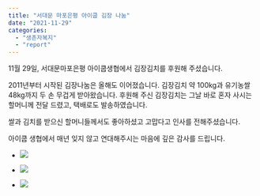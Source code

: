 ```yaml
---
title: "서대문 마포은평 아이쿱 김장 나눔"
date: "2021-11-29"
categories: 
  - "생존자복지"
  - "report"
---
```


11월 29일, 서대문마포은평 아이쿱생협에서 김장김치를 후원해 주셨습니다.

2011년부터 시작된 김장나눔은 올해도 이어졌습니다. 김장김치 약 100kg과 유기농쌀 48kg까지 두 손 무겁게 받아왔습니다. 후원해 주신 김장김치는 그날 바로 혼자 사시는 할머니께 전달 드렸고, 택배로도 발송하였습니다.

쌀과 김치를 받으신 할머니들께서도 좋아하셨고 고맙다고 인사를 전해주셨습니다.

아이쿱 생협에서 매년 잊지 않고 연대해주시는 마음에 깊은 감사를 드립니다.

- ![](https://r2.womenandwar.net/2021/12/20211129_122911-1.jpg)
    
- ![](https://r2.womenandwar.net/2021/12/20211129_131718.jpg)
    
- ![](https://r2.womenandwar.net/2021/12/20211130_145754.jpg)
